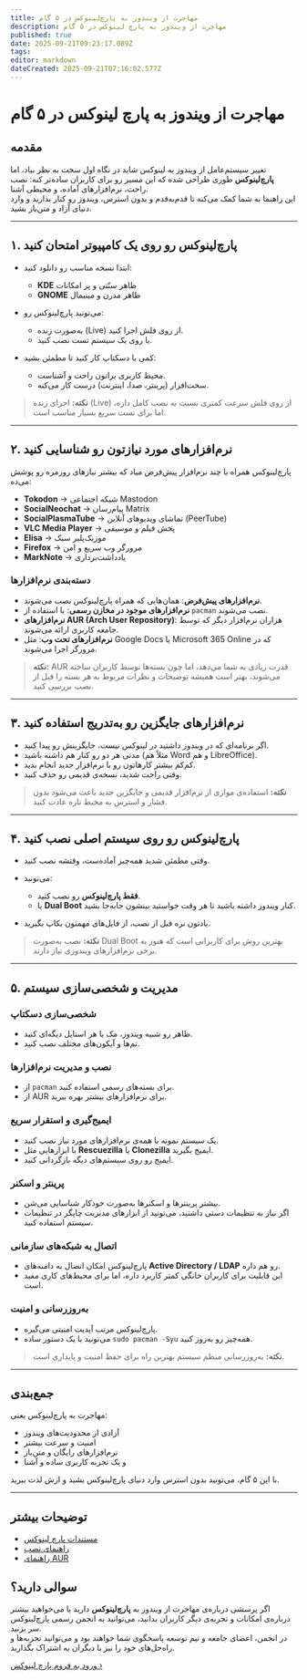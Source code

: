 ```yaml
---
title: مهاجرت از ویندوز به پارچ‌لینوکس در ۵ گام
description: مهاجرت از ویندوز به پارچ لینوکس در ۵ گام
published: true
date: 2025-09-21T09:23:17.089Z
tags: 
editor: markdown
dateCreated: 2025-09-21T07:16:02.577Z
---
```


# مهاجرت از ویندوز به پارچ لینوکس در ۵ گام

## مقدمه
تغییر سیستم‌عامل از ویندوز به لینوکس شاید در نگاه اول سخت به نظر بیاد، اما **پارچ‌لینوکس** طوری طراحی شده که این مسیر رو برای کاربران ساده‌تر کنه: نصب راحت، نرم‌افزارهای آماده، و محیطی آشنا.  
این راهنما به شما کمک می‌کنه تا قدم‌به‌قدم و بدون استرس، ویندوز رو کنار بذارید و وارد دنیای آزاد و متن‌باز بشید.  

---

## ۱. پارچ‌لینوکس رو روی یک کامپیوتر امتحان کنید
- ابتدا نسخه مناسب رو دانلود کنید:  
  - **KDE** ظاهر سنّتی و پر امکانات 
  - **GNOME** ظاهر مدرن و مینیمال 

- می‌تونید پارچ‌لینوکس رو:  
  - به‌صورت زنده (Live) از روی فلش اجرا کنید.  
  - یا روی یک سیستم تست نصب کنید.  

- کمی با دسکتاپ کار کنید تا مطمئن بشید:  
  - محیط کاربری براتون راحت و آشناست.  
  - سخت‌افزار (پرینتر، صدا، اینترنت) درست کار می‌کنه.  

> **نکته:** اجرای زنده (Live) از روی فلش سرعت کمتری نسبت به نصب کامل داره، اما برای تست سریع بسیار مناسب است.

---

## ۲. نرم‌افزارهای مورد نیازتون رو شناسایی کنید
پارچ‌لینوکس همراه با چند نرم‌افزار پیش‌فرض میاد که بیشتر نیازهای روزمره رو پوشش می‌ده:  

- **Tokodon** → شبکه اجتماعی Mastodon  
- **SocialNeochat** → پیام‌رسان Matrix  
- **SocialPlasmaTube** → تماشای ویدیوهای آنلاین (PeerTube)  
- **VLC Media Player** → پخش فیلم و موسیقی  
- **Elisa** → موزیک‌پلیر سبک  
- **Firefox** → مرورگر وب سریع و امن  
- **MarkNote** → یادداشت‌برداری  

### دسته‌بندی نرم‌افزارها
- **نرم‌افزارهای پیش‌فرض**: همان‌هایی که همراه پارچ‌لینوکس نصب می‌شوند.  
- **نرم‌افزارهای موجود در مخازن رسمی**: با استفاده از `pacman` نصب می‌شوند.  
- **نرم‌افزارهای AUR (Arch User Repository)**: هزاران نرم‌افزار دیگر که توسط جامعه کاربری ارائه می‌شوند.  
- **نرم‌افزارهای تحت وب**: مثل Google Docs یا Microsoft 365 Online که در مرورگر اجرا می‌شوند.  

> **نکته:** AUR قدرت زیادی به شما می‌دهد، اما چون بسته‌ها توسط کاربران ساخته می‌شوند، بهتر است همیشه توضیحات و نظرات مربوط به هر بسته را قبل از نصب بررسی کنید.

---

## ۳. نرم‌افزارهای جایگزین رو به‌تدریج استفاده کنید
- اگر برنامه‌ای که در ویندوز داشتید در لینوکس نیست، جایگزینش رو پیدا کنید.  
- مدتی هر دو رو کنار هم داشته باشید (مثلاً هم Word و هم LibreOffice).  
- کم‌کم بیشتر کارهاتون رو با نرم‌افزار جدید انجام بدید.  
- وقتی راحت شدید، نسخه‌ی قدیمی رو حذف کنید.  

> **نکته:** استفاده‌ی موازی از نرم‌افزار قدیمی و جایگزین جدید باعث می‌شود بدون فشار و استرس به محیط تازه عادت کنید.

---

## ۴. پارچ‌لینوکس رو روی سیستم اصلی نصب کنید
- وقتی مطمئن شدید همه‌چیز آماده‌ست، وقتشه نصب کنید.  
- می‌تونید:  
  - **فقط پارچ‌لینوکس** رو نصب کنید.  
  - یا **Dual Boot** کنار ویندوز داشته باشید تا هر وقت خواستید بینشون جابه‌جا بشید.  

- یادتون نره قبل از نصب، از فایل‌های مهمتون بکاپ بگیرید.  

> **نکته:** نصب به‌صورت Dual Boot بهترین روش برای کاربرانی است که هنوز به برخی نرم‌افزارهای ویندوزی نیاز دارند.

---

## ۵. مدیریت و شخصی‌سازی سیستم

### شخصی‌سازی دسکتاپ
- ظاهر رو شبیه ویندوز، مک یا هر استایل دیگه‌ای کنید.  
- تم‌ها و آیکون‌های مختلف نصب کنید.  

### نصب و مدیریت نرم‌افزارها
- از `pacman` برای بسته‌های رسمی استفاده کنید.  
- از AUR برای نرم‌افزارهای بیشتر بهره ببرید.  

### ایمیج‌گیری و استقرار سریع
- یک سیستم نمونه با همه‌ی نرم‌افزارهای مورد نیاز نصب کنید.  
- با ابزارهایی مثل **Rescuezilla** یا **Clonezilla** ایمیج بگیرید.  
- ایمیج رو روی سیستم‌های دیگه بازگردانی کنید.  

### پرینتر و اسکنر
- بیشتر پرینترها و اسکنرها به‌صورت خودکار شناسایی می‌شن.  
- اگر نیاز به تنظیمات دستی داشتید، می‌تونید از ابزارهای مدیریت چاپگر در تنظیمات سیستم استفاده کنید.  

### اتصال به شبکه‌های سازمانی
- پارچ‌لینوکس امکان اتصال به دامنه‌های **Active Directory / LDAP** رو هم داره.  
- این قابلیت برای کاربران خانگی کمتر کاربرد داره، اما برای محیط‌های کاری مفید است.  

### به‌روزرسانی و امنیت
- پارچ‌لینوکس مرتب آپدیت امنیتی می‌گیره.  
- می‌تونید با یک دستور ساده `sudo pacman -Syu` همه‌چیز رو به‌روز کنید.  

> **نکته:** به‌روزرسانی منظم سیستم بهترین راه برای حفظ امنیت و پایداری است.

---

## جمع‌بندی
مهاجرت به پارچ‌لینوکس یعنی:  
- آزادی از محدودیت‌های ویندوز  
- امنیت و سرعت بیشتر  
- نرم‌افزارهای رایگان و متن‌باز  
- و یک تجربه کاربری ساده و آشنا  

با این ۵ گام، می‌تونید بدون استرس وارد دنیای پارچ‌لینوکس بشید و ازش لذت ببرید.  

---

## توضیحات بیشتر
- [مستندات پارچ لینوکس](https://wiki.parchlinux.com)  
- [راهنمای نصب](https://wiki.parchlinux.com/fa/installation)  
- [راهنمای AUR](https://wiki.parchlinux.com/fa/aur) 

## سوالی دارید؟

اگر پرسشی درباره‌ی مهاجرت از ویندوز به **پارچ‌لینوکس** دارید یا می‌خواهید بیشتر درباره‌ی امکانات و تجربه‌ی دیگر کاربران بدانید، می‌توانید به انجمن رسمی پارچ‌لینوکس سر بزنید.  
در انجمن، اعضای جامعه و تیم توسعه پاسخگوی شما خواهند بود و می‌توانید تجربه‌ها و راه‌حل‌های خود را نیز با دیگران به اشتراک بگذارید.  

[ورود به فروم پارچ لینوکس ›](https://forum.parchlinux.com)
